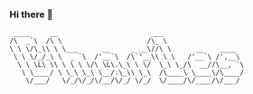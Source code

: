 ### Hi there 👋

```
 ____     __                       ___                    
/\  _`\  /\ \                     /\_ \                   
\ \ \/\_\\ \ \___      __     _ __\//\ \      __    ____  
 \ \ \/_/_\ \  _ `\  /'__`\  /\`'__\\ \ \   /'__`\ /',__\ 
  \ \ \L\ \\ \ \ \ \/\ \L\.\_\ \ \/  \_\ \_/\  __//\__, `\
   \ \____/ \ \_\ \_\ \__/.\_\\ \_\  /\____\ \____\/\____/
    \/___/   \/_/\/_/\/__/\/_/ \/_/  \/____/\/____/\/___/ 
```

<!--![macOS](https://i.imgur.com/4TJkYmH.jpg)-->

<!--
**charlesfries/charlesfries** is a ✨ _special_ ✨ repository because its `README.md` (this file) appears on your GitHub profile.

Here are some ideas to get you started:

- 🔭 I’m currently working on ...
- 🌱 I’m currently learning ...
- 👯 I’m looking to collaborate on ...
- 🤔 I’m looking for help with ...
- 💬 Ask me about ...
- 📫 How to reach me: ...
- 😄 Pronouns: ...
- ⚡ Fun fact: ...
-->
